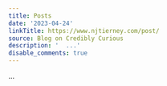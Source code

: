 ```yaml
---
title: Posts
date: '2023-04-24'
linkTitle: https://www.njtierney.com/post/
source: Blog on Credibly Curious
description: '  ...'
disable_comments: true
---
```

  ...